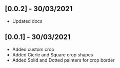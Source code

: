 ## [0.0.2] - 30/03/2021

* Updated docs

## [0.0.1] - 30/03/2021

* Added custom crop
* Added Cicrle and Square crop shapes
* Added Solid and Dotted painters for crop border
